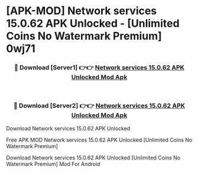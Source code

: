 # [APK-MOD] Network services 15.0.62 APK Unlocked - [Unlimited Coins No Watermark Premium] 0wj71



<div align="center">
<h3>🔴 Download [Server1] 👉👉 <a href="https://momento.my/?title=Network_services_15.0.62_APK_Unlocked">Network services 15.0.62 APK Unlocked Mod Apk</a></h3><br>

<h3>🔴 Download [Server2] 👉👉 <a href="https://momento.my/?title=Network_services_15.0.62_APK_Unlocked">Network services 15.0.62 APK Unlocked Mod Apk</a></h3>
</div>



Download Network services 15.0.62 APK Unlocked 

Free APK MOD Network services 15.0.62 APK Unlocked [Unlimited Coins No Watermark Premium]

Download Network services 15.0.62 APK Unlocked [Unlimited Coins No Watermark Premium] Mod For Android
